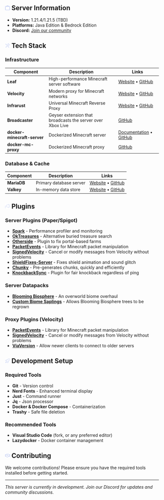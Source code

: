 ## <img src="assets/icons/info.svg" width="16" height="16"> Server Information

- **Version:** 1.21.4/1.21.5 (TBD)
- **Platforms:** Java Edition & Bedrock Edition
- **Discord:** [Join our community](https://discord.gg/zV7FcdJRgj)

## <img src="assets/icons/tools.svg" width="16" height="16"> Tech Stack

### Infrastructure

| Component                   | Description                                                | Links                                                                                                                                  |
| --------------------------- | ---------------------------------------------------------- | -------------------------------------------------------------------------------------------------------------------------------------- |
| **Leaf**                    | High-performance Minecraft server software                 | [Website](https://www.leafmc.one/) • [GitHub](https://github.com/Winds-Studio/Leaf)                                                    |
| **Velocity**                | Modern proxy for Minecraft networks                        | [Website](https://papermc.io/software/velocity) • [GitHub](https://github.com/PaperMC/Velocity)                                        |
| **Infrarust**               | Universal Minecraft Reverse Proxy                          | [Website](https://infrarust.dev/) • [GitHub](https://github.com/shadowner/infrarust)                                                   |
| **Broadcaster**             | Geyser extension that broadcasts the server over Xbox Live | [GitHub](https://github.com/MCXboxBroadcast/Broadcaster)                                                                               |
| **docker-minecraft-server** | Dockerized Minecraft server                                | [Documentation](https://docker-minecraft-server.readthedocs.io/en/latest/) • [GitHub](https://github.com/itzg/docker-minecraft-server) |
| **docker-mc-proxy**         | Dockerized Minecraft proxy                                 | [GitHub](https://github.com/itzg/docker-mc-proxy)                                                                                      |

### Database & Cache

| Component   | Description             | Links                                                                         |
| ----------- | ----------------------- | ----------------------------------------------------------------------------- |
| **MariaDB** | Primary database server | [Website](https://mariadb.org/) • [GitHub](https://github.com/MariaDB/server) |
| **Valkey**  | In-memory data store    | [Website](https://valkey.io/) • [GitHub](https://github.com/valkey-io/valkey) |

## <img src="assets/icons/plugin.svg" width="16" height="16"> Plugins

### Server Plugins (Paper/Spigot)

- **[Spark](https://spark.lucko.me/)** - Performance profiler and monitoring
- **[OkTreasures](https://hangar.papermc.io/Kyle/OkTreasures)** - Alternative buried treasure search
- **[Otherside](https://hangar.papermc.io/Kyle/Otherside)** - Plugin to fix portal-based farms
- **[PacketEvents](https://github.com/retrooper/packetevents)** - Library for Minecraft packet manipulation
- **[SignedVelocity](https://github.com/4drian3d/SignedVelocity)** - Cancel or modify messages from Velocity without problems
- **[ShieldFixes-Server](https://modrinth.com/plugin/shieldfixes-server)** - Fixes shield animation and sound glitch
- **[Chunky](https://github.com/pop4959/Chunky)** - Pre-generates chunks, quickly and efficiently
- **[KnockbackSync](https://modrinth.com/plugin/knockbacksync)** - Plugin for fair knockback regardless of ping

### Server Datapacks

- **[Blooming Biosphere](https://modrinth.com/datapack/blooming-biosphere)** - An overworld biome overhaul
- **[Custom Biome Saplings](https://modrinth.com/datapack/terralith-biome-saplings)** - Allows Blooming Biosphere trees to be regrown

### Proxy Plugins (Velocity)

- **[PacketEvents](https://github.com/retrooper/packetevents)** - Library for Minecraft packet manipulation
- **[SignedVelocity](https://github.com/4drian3d/SignedVelocity)** - Cancel or modify messages from Velocity without problems
- **[ViaVersion](https://viaversion.com/)** - Allow newer clients to connect to older servers

## <img src="assets/icons/rocket.svg" width="16" height="16"> Development Setup

### Required Tools

- **Git** - Version control
- **Nerd Fonts** - Enhanced terminal display
- **Just** - Command runner
- **Jq** - Json processor
- **Docker & Docker Compose** - Containerization
- **Trashy** - Safe file deletion

### Recommended Tools

- **Visual Studio Code** (fork, or any preferred editor)
- **Lazydocker** - Docker container management

## <img src="assets/icons/handshake.svg" width="16" height="16"> Contributing

We welcome contributions! Please ensure you have the required tools installed before getting started.

---

_This server is currently in development. Join our Discord for updates and community discussions._
